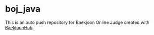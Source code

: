 # boj_java
This is an auto push repository for Baekjoon Online Judge created with [BaekjoonHub](https://github.com/BaekjoonHub/BaekjoonHub).
